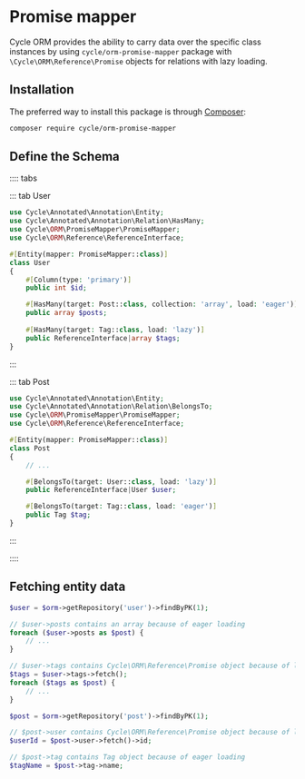 # Promise mapper

Cycle ORM provides the ability to carry data over the specific class instances by using `cycle/orm-promise-mapper`
package with `\Cycle\ORM\Reference\Promise` objects for relations with lazy loading.

## Installation

The preferred way to install this package is through [Composer](https://getcomposer.org/):

```bash
composer require cycle/orm-promise-mapper
```

## Define the Schema

:::: tabs

::: tab User

```php
use Cycle\Annotated\Annotation\Entity;
use Cycle\Annotated\Annotation\Relation\HasMany;
use Cycle\ORM\PromiseMapper\PromiseMapper;
use Cycle\ORM\Reference\ReferenceInterface;

#[Entity(mapper: PromiseMapper::class)]
class User
{
    #[Column(type: 'primary')]
    public int $id;

    #[HasMany(target: Post::class, collection: 'array', load: 'eager')]
    public array $posts;
    
    #[HasMany(target: Tag::class, load: 'lazy')]
    public ReferenceInterface|array $tags;
}
```

:::

::: tab Post

```php
use Cycle\Annotated\Annotation\Entity;
use Cycle\Annotated\Annotation\Relation\BelongsTo;
use Cycle\ORM\PromiseMapper\PromiseMapper;
use Cycle\ORM\Reference\ReferenceInterface;

#[Entity(mapper: PromiseMapper::class)]
class Post
{
    // ...

    #[BelongsTo(target: User::class, load: 'lazy')]
    public ReferenceInterface|User $user;

    #[BelongsTo(target: Tag::class, load: 'eager')]
    public Tag $tag;
}
```

:::

::::

## Fetching entity data

```php
$user = $orm->getRepository('user')->findByPK(1);

// $user->posts contains an array because of eager loading
foreach ($user->posts as $post) {
    // ...
}

// $user->tags contains Cycle\ORM\Reference\Promise object because of lazy loading
$tags = $user->tags->fetch();
foreach ($tags as $post) {
    // ...
}

$post = $orm->getRepository('post')->findByPK(1);

// $post->user contains Cycle\ORM\Reference\Promise object because of lazy loading
$userId = $post->user->fetch()->id;

// $post->tag contains Tag object because of eager loading
$tagName = $post->tag->name;
```
